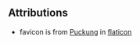 ## Attributions

- favicon is from [Puckung](https://www.flaticon.com/authors/puckung) in [flaticon](https://www.flaticon.com/free-icon/bird_14295818?term=bird%20wings&page=1&position=14&origin=search&related_id=14295818)
